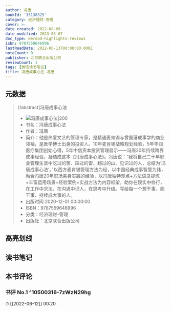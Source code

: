 ```yaml
---
author: 冯唐
bookId: '35138325'
category: 经济理财-管理
cover: >-
date created: 2022-08-09
date modified: 2023-03-07
doc_type: weread-highlights-reviews
isbn: 9787559646996
lastReadDate: 2022-06-13T00:00:00.000Z
noteCount: 0
publisher: 北京联合出版公司
reviewCount: 1
tags: [微信读书笔记]
title: 冯唐成事心法-冯唐
---
```


## 元数据

>[!abstract]冯唐成事心法
> - ![冯唐成事心法|200](https://wfqqreader-1252317822.image.myqcloud.com/cover/325/35138325/t7_35138325.jpg)
> - 书名：冯唐成事心法
> - 作者：冯唐
> - 简介：他是热爱文艺的管理专家，是精通麦肯锡与曾国藩成事学的商业领袖，是医学博士出身的投资人。10年麦肯锡战略规划经验，5年华润医疗集团创始心得，5年中信资本投资管理启示——冯唐20年持续跨界成事经验，凝结成这本《冯唐成事心法》。冯唐说：“我将自己二十年职业管理生涯中吃过的苦、踩过的雷、翻过的山、见识过的人，总结为‘冯唐成事心法’。”以西方麦肯锡管理方法为经，以中国经典成事智慧为纬，融合冯唐20年职场亲身实践的经验，以冯唐独特观点+方法语录提炼+丰富运用场景+经验案例+实战方法为内容框架，助你在现实中修行，在工作中求法，在沟通中识人，在思考中升级。写给每一个想干事、能干事、持续成大事的人。
> - 出版时间 2020-12-01 00:00:00
> - ISBN：9787559646996
> - 分类：经济理财-管理
> - 出版社：北京联合出版公司

## 高亮划线

## 读书笔记

## 本书评论

### 书评 No.1 ^10500316-7zWzN29hg

⏱ [[2022-06-12]] 00:20
